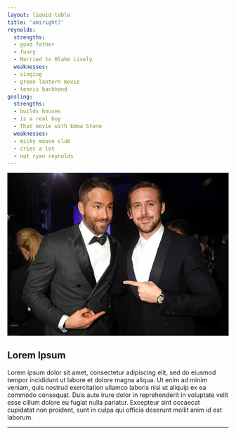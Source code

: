 ```yaml
---
layout: liquid-table
title: 'amiright?'
reynolds:
  strengths:
  - good father
  - funny
  - Married to Blake Lively
  weaknesses: 
  - singing
  - green lantern movie
  - tennis backhand 
gosling:
  strengths: 
  - builds houses
  - is a real boy
  - That movie with Emma Stone
  weaknesses: 
  - micky mouse club
  - cries a lot
  - not ryan reynolds
---
```




![Ryan and Ryan](/assets/img/ryan-v-ryan.jpeg)




## Lorem Ipsum

Lorem ipsum dolor sit amet, consectetur adipiscing elit, sed do eiusmod tempor incididunt ut labore et dolore magna aliqua. Ut enim ad minim veniam, quis nostrud exercitation ullamco laboris nisi ut aliquip ex ea commodo consequat. Duis aute irure dolor in reprehenderit in voluptate velit esse cillum dolore eu fugiat nulla pariatur. Excepteur sint occaecat cupidatat non proident, sunt in culpa qui officia deserunt mollit anim id est laborum.



<hr>
